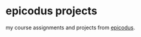 # epicodus projects

my course assignments and projects from [epicodus](https://www.epicodus.com/).
